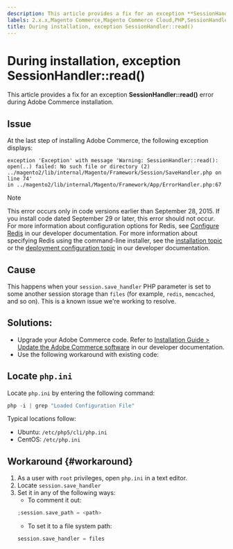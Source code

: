 ```yaml
---
description: This article provides a fix for an exception **SessionHandler::read()** error during Adobe Commerce installation.
labels: 2.x.x,Magento Commerce,Magento Commerce Cloud,PHP,SessionHandler,exception,how to,troubleshooting,Adobe Commerce,installation,cloud infrastructure,on-premises
title: During installation, exception SessionHandler::read()
---
```


# During installation, exception SessionHandler::read()

This article provides a fix for an exception **SessionHandler::read()** error during Adobe Commerce installation.

## Issue

At the last step of installing Adobe Commerce, the following exception displays:

```temrinal
exception 'Exception' with message 'Warning: SessionHandler::read():
open(..) failed: No such file or directory (2) ../magento2/lib/internal/Magento/Framework/Session/SaveHandler.php on line 74'
in ../magento2/lib/internal/Magento/Framework/App/ErrorHandler.php:67
```

>[!NOTE]
>
>This error occurs only in code versions earlier than September 28, 2015. If you install code dated September 29 or later, this error should not occur. For more information about configuration options for Redis, see [Configure Redis](https://devdocs.magento.com/guides/v2.3/config-guide/redis/config-redis.html) in our developer documentation. For more information about specifying Redis using the command-line installer, see the [installation topic](https://devdocs.magento.com/guides/v2.3/install-gde/install/cli/install-cli-install.html) or the [deployment configuration topic](https://devdocs.magento.com/guides/v2.3/install-gde/install/cli/install-cli-subcommands-deployment.html#instgde-cli-subcommands-configphp) in our developer documentation.

## Cause

This happens when your `session.save_handler` PHP parameter is set to some another session storage than `files` (for example, `redis`, `memcached`, and so on). This is a known issue we're working to resolve.

## Solutions:

* Upgrade your Adobe Commerce code. Refer to [Installation Guide > Update the Adobe Commerce software](https://devdocs.magento.com/guides/v2.3/install-gde/install/cli/install-cli-uninstall.html#instgde-install-magento-update) in our developer documentation.
* Use the following workaround with existing code:

<h2 id="locate-php-ini">Locate <code>php.ini</code>
</h2>

Locate `php.ini` by entering the following command:

```php
php -i | grep "Loaded Configuration File"
```

Typical locations follow:

* Ubuntu: `/etc/php5/cli/php.ini`
* CentOS: `/etc/php.ini`

## Workaround {#workaround}

1. As a user with `root` privileges, open `php.ini` in a text editor.
1. Locate `session.save_handler`
1. Set it in any of the following ways:    
    * To comment it out:
    ```php
    ;session.save_path = <path>
    ```    
    * To set it to a file system path:
    ```php
    session.save_handler = files
    ```